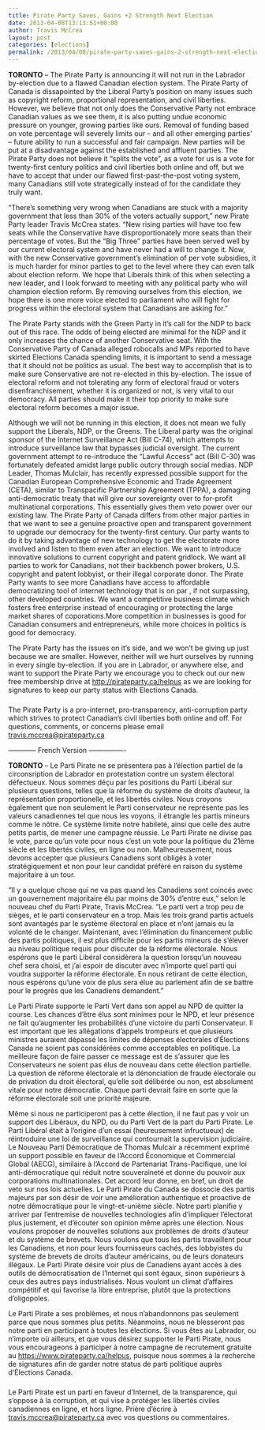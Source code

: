 ```yaml
---
title: Pirate Party Saves, Gains +2 Strength Next Election
date: 2013-04-08T13:13:51+00:00
author: Travis McCrea
layout: post
categories: [elections]
permalink: /2013/04/08/pirate-party-saves-gains-2-strength-next-election/
---
```

**TORONTO** &#8211; The Pirate Party is announcing it will not run in the Labrador by-election due to a flawed Canadian election system. The Pirate Party of Canada is dissapointed by the Liberal Party&#8217;s position on many issues such as copyright reform, proportional representation, and civil liberties. However, we believe that not only does the Conservative Party not embrace Canadian values as we see them, it is also putting undue economic pressure on younger, growing parties like ours. Removal of funding based on vote percentage will severely limits our – and all other emerging parties&#8217; – future ability to run a successful and fair campaign. New parties will be put at a disadvantage against the established and affluent parties. The Pirate Party does not believe it &#8220;splits the vote&#8221;, as a vote for us is a vote for twenty-first century politics and civil liberties both online and off, but we have to accept that under our flawed first-past-the-post voting system, many Canadians still vote strategically instead of for the candidate they truly want.

&#8220;There&#8217;s something very wrong when Canadians are stuck with a majority government that less than 30% of the voters actually support,&#8221; new Pirate Party leader Travis McCrea states. &#8220;New rising parties will have too few seats while the Conservative have disproportionately more seats than their percentage of votes. But the &#8220;Big Three&#8221; parties have been served well by our current electoral system and have never had a will to change it. Now, with the new Conservative government&#8217;s elimination of per vote subsidies, it is much harder for minor parties to get to the level where they can even talk about election reform. We hope that Liberals think of this when selecting a new leader, and I look forward to meeting with any political party who will champion election reform. By removing ourselves from this election, we hope there is one more voice elected to parliament who will fight for progress within the electoral system that Canadians are asking for.&#8221;

The Pirate Party stands with the Green Party in it&#8217;s call for the NDP to back out of this race. The odds of being elected are minimal for the NDP and it only increases the chance of another Conservative seat. With the Conservative Party of Canada alleged robocalls and MPs reported to have skirted Elections Canada spending limits, it is important to send a message that it should not be politics as usual. The best way to accomplish that is to make sure Conservative are not re-elected in this by-election. The issue of electoral reform and not tolerating any form of electoral fraud or voters disenfranchisement, whether it is organized or not, is very vital to our democracy. All parties should make it their top priority to make sure electoral reform becomes a major issue.

Although we will not be running in this election, it does not mean we fully support the Liberals, NDP, or the Greens. The Liberal party was the original sponsor of the Internet Surveillance Act (Bill C-74), which attempts to introduce surveillance law that bypasses judicial oversight. The current government attempt to re-introduce the &#8220;Lawful Access&#8221; act (Bill C-30) was fortunately defeated amidst large public outcry through social medias. NDP Leader, Thomas Mulclair, has recently expressed possible support for the Canadian European Comprehensive Economic and Trade Agreement (CETA), similar to Transpacific Partnership Agreement (TPPA), a damaging anti-democratic treaty that will give our sovereignty over to for-profit multinational corporations. This essentially gives them veto power over our existing law. The Pirate Party of Canada differs from other major parties in that we want to see a genuine proactive open and transparent government to upgrade our democracy for the twenty-first century. Our party wants to do it by taking advantage of new technology to get the electorate more involved and listen to them even after an election. We want to introduce innovative solutions to current copyright and patent gridlock. We want all parties to work for Canadians, not their backbench power brokers, U.S. copyright and patent lobbyist, or their illegal corporate donor. The Pirate Party wants to see more Canadians have access to affordable democratizing tool of internet technology that is on par , if not surpassing, other developed countries. We want a competitive business climate which fosters free enterprise instead of encouraging or protecting the large market shares of coporations.More competition in businesses is good for Canadian consumers and entrepreneurs, while more choices in politics is good for democracy.

The Pirate Party has the issues on it&#8217;s side, and we won&#8217;t be giving up just because we are smaller. However, neither will we hurt ourselves by running in every single by-election. If you are in Labrador, or anywhere else, and want to support the Pirate Party we encourage you to check out our new free membership drive at <a href="http://pirateparty.ca/helpus" target="_blank">http://pirateparty.ca/helpus</a> as we are looking for signatures to keep our party status with Elections Canada.

###

The Pirate Party is a pro-internet, pro-transparency, anti-corruption party which strives to protect Canadian&#8217;s civil liberties both online and off. For questions, comments, or concerns please email <travis.mccrea@pirateparty.ca>

&#8212;&#8212;&#8212;&#8212; French Version &#8212;&#8212;&#8212;&#8212;&#8212;-

**TORONTO** &#8211; Le Parti Pirate ne se présentera pas à l&#8217;élection partiel de la circonsription de Labrador en protestation contre un system électoral défectueux. Nous sommes déçu par les positions du Parti Libéral sur plusieurs questions, telles que la réforme du système de droits d&#8217;auteur, la représentation proportionelle, et les libertés civiles. Nous croyons également que non seulement le Parti conservateur ne représente pas les valeurs canadiennes tel que nous les voyons, il étrangle les partis mineurs comme le nôtre. Ce système limite notre habileté, ainsi que celle des autre petits partis, de mener une campagne réussie. Le Parti Pirate ne divise pas le vote, parce qu&#8217;un vote pour nous c&#8217;est un vote pour la politique du 21ème siècle et les libertés civiles, en ligne ou non. Malheureusement, nous devons accepter que plusieurs Canadiens sont obligés à voter stratégiquement et non pour leur candidat préféré en raison du système majoritaire à un tour.

&#8220;Il y a quelque chose qui ne va pas quand les Canadiens sont coincés avec un gouvernement majoritaire élu par moins de 30% d&#8217;entre eux,&#8221; selon le nouveau chef du Parti Pirate, Travis McCrea. &#8220;Le parti vert a trop peu de sièges, et le parti conservateur en a trop. Mais les trois grand partis actuels sont avantagés par le système électoral en place et n&#8217;ont jamais eu la volonté de le changer. Maintenant, avec l&#8217;élimination du financement public des partis politiques, il est plus difficile pour les partis mineurs de s&#8217;élever au niveau politique requis pour discuter de la réforme électorale. Nous espérons que le parti Libéral considèrera la question lorsqu&#8217;un nouveau chef sera choisi, et j&#8217;ai espoir de discuter avec n&#8217;importe quel parti qui voudra supporter la réforme électorale. En nous retirant de cette élection, nous espérons qu&#8217;une voix de plus sera élue au parlement afin de se battre pour le progrès que les Canadiens demandent.&#8221;

Le Parti Pirate supporte le Parti Vert dans son appel au NPD de quitter la course. Les chances d&#8217;être élus sont minimes pour le NPD, et leur présence ne fait qu&#8217;augmenter les probabilités d&#8217;une victoire du parti Conservateur. Il est important que les allégations d&#8217;appels trompeurs et que plusieurs ministres auraient dépassé les limites de dépenses électorales d&#8217;Élections Canada ne soient pas considérées comme acceptables en politique. La meilleure façon de faire passer ce message est de s&#8217;assurer que les Conservateurs ne soient pas élus de nouveau dans cette élection partielle. La question de réforme électorale et la dénonciation de fraude électorale ou de privation du droit électoral, qu&#8217;elle soit délibérée ou non, est absolument vitale pour notre démocratie. Chaque parti devrait faire en sorte que la réforme électorale soit une priorité majeure.

Même si nous ne participeront pas à cette élection, il ne faut pas y voir un support des Libéraux, du NPD, ou du Parti Vert de la part du Parti Pirate. Le Parti Libéral était à l&#8217;origine d&#8217;un essai (heureusement infructueux) de réintroduire une loi de surveillance qui contournait la supervision judiciaire. Le Nouveau Parti Démocratique de Thomas Mulcair a récemment exprimé un support possible en faveur de l&#8217;Accord Économique et Commercial Global (AECG), similaire à l&#8217;Accord de Partenariat Trans-Pacifique, une loi anti-démocratique qui réduit notre souveraineté et donne du pouvoir aux corporations multinationales. Cet accord leur donne, en bref, un droit de veto sur nos lois actuelles. Le Parti Pirate du Canada se dossocie des partis majeurs par son désir de voir une amélioration authentique et proactive de notre démocratique pour le vingt-et-unième siècle. Notre parti planifie y arriver par l&#8217;entremise de nouvelles technologies afin d&#8217;impliquer l&#8217;électorat plus justement, et d&#8217;écouter son opinion même après une élection. Nous voulons proposer de nouvelles solutions aux problèmes de droits d&#8217;auteur et du système de brevets. Nous voulons que tous les partis travaillent pour les Canadiens, et non pour leurs fournisseurs cachés, des lobbyistes du système de brevets de droits d&#8217;auteur américains, ou de leurs donateurs illégaux. Le Parti Pirate désire voir plus de Canadiens ayant accès à des outils de démocratisation de l&#8217;Internet qui sont égaux, sinon supérieurs à ceux des autres pays industrialisés. Nous voulont un climat d&#8217;affaires compétitif et qui favorise la libre entreprise, plutôt que la protections d&#8217;oligopoles.

Le Parti Pirate a ses problèmes, et nous n&#8217;abandonnons pas seulement parce que nous sommes plus petits. Néanmoins, nous ne blesseront pas notre parti en participant à toutes les élections. Si vous êtes au Labrador, ou n&#8217;importe où ailleurs, et que vous désirez supporter le Parti Pirate, nous vous encourageons à participer à notre campagne de recrutement gratuite au <a class="extern" href="https://www.pirateparty.ca/helpus" target="_blank">https://www.pirateparty.ca/helpus</a>, puisque nous sommes à la recherche de signatures afin de garder notre status de parti politique auprès d&#8217;Élections Canada.

###

Le Parti Pirate est un parti en faveur d&#8217;Internet, de la transparence, qui s&#8217;oppose à la corruption, et qui vise à protéger les libertés civiles canadiennes en ligne, et hors ligne. Prière d&#8217;écrire à <travis.mccrea@pirateparty.ca> avec vos questions ou commentaires.